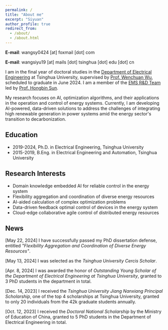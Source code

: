 ```yaml
---
permalink: /
title: "About me"
excerpt: "Siyuan"
author_profile: true
redirect_from: 
  - /about/
  - /about.html
---
```


**E-mail**: wangsy0424 [at] foxmail [dot] com

**E-mail**: wangsiyu19 [at] mails [dot] tsinghua [dot] edu [dot] cn

I am in the final year of doctoral studies in the [Department of Electrical Engineering](https://www.eea.tsinghua.edu.cn/en/index.htm) at Tsinghua University, supervised by [Prof. Wenchuan Wu](https://www.eea.tsinghua.edu.cn/en/faculties/wuwench.htm), scheduled to graduate in June 2024. I am a member of the [EMS R&D Team](https://www.eea.tsinghua.edu.cn/en/info/1009/1780.htm) led by [Prof. Hongbin Sun](https://www.eea.tsinghua.edu.cn/en/faculties/shb.htm).

My research focuses on AI, optimization algorithms, and their applications in the operation and control of energy systems. Currently, I am developing AI-powered, data-driven solutions to address the challenges of integrating high renewable generation in power systems amid the energy sector's transition to decarbonization.


## Education
* 2019-2024, Ph.D. in Electrical Engineering, Tsinghua University
* 2015-2019, B.Eng. in Electrical Engineering and Automation, Tsinghua University

## Research Interests
* Domain knowledge embedded AI for reliable control in the energy system
* Flexibility aggregation and coordination of diverse energy resources
* AI-aided calculation of complex optimization problems
* Data-driven feedback optimal control of devices in the energy system
* Cloud-edge collaborative agile control of distributed energy resources

## News
[May 22, 2024] I have successfully passed my PhD dissertation defense, entitled *"Flexibility Aggregation and Coordination of Diverse Energy Resources"*.

[May 13, 2024] I was selected as the *Tsinghua University Cercis Scholar*.

[Apr. 8, 2024] I was awarded the honor of *Outstanding Young Scholar of the Department of Electrical Engineering at Tsinghua University*, granted to 3 PhD students in the department in total.

[Dec. 14, 2023] I received the *Tsinghua University Jiang Nanxiang Principal Scholarship*, one of the top 4 scholarships at Tsinghua University, granted to only 20 individuals from the 42k graduate students annually.

[Oct. 12, 2023] I received the *Doctoral National Scholarship* by the Ministry of Education of China, granted to 5 PhD students in the Department of Electrical Engineering in total.




